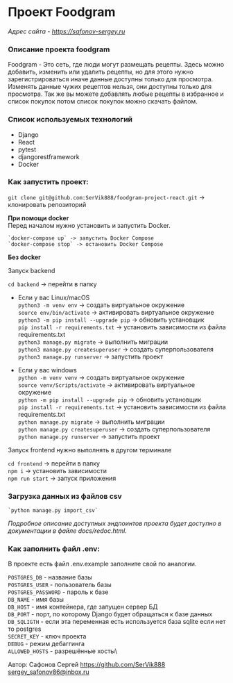 # Проект Foodgram

*Адрес сайта - https://safonov-sergey.ru*

### Описание проекта foodgram
Foodgram - Это сеть, где люди могут размещать рецепты. Здесь можно добавить, изменить или удалить рецепты, но для этого нужно зарегистрироваться иначе данные доступны только для просмотра. Изменять данные чужих рецептов нельзя, они доступны только для просмотра. Так же вы можете добавлять любые рецепты в избранное и список покупок потом список покупок можно скачать файлом.

### Cписок используемых технологий

- Django
- React
- pytest
- djangorestframework
- Docker

### Как запустить проект:
`git clone git@github.com:SerVik888/foodgram-project-react.git` -> клонировать репозиторий

**При помощи docker**\
    Перед началом нужно установить и запустить Docker.

    `docker-compose up` -> запустить Docker Compose
    `docker-compose stop` -> остановить Docker Compose

**Без docker**

Запуск backend

`cd backend` -> перейти в папку

* Если у вас Linux/macOS\
    `python3 -m venv env` -> создать виртуальное окружение\
    `source env/bin/activate` -> активировать виртуальное окружение\
    `python3 -m pip install --upgrade pip` -> обновить установщик\
    `pip install -r requirements.txt` -> установить зависимости из файла requirements.txt\
    `python3 manage.py migrate` -> выполнить миграции\
    `python3 manage.py createsuperuser` -> создать суперпользователя\
    `python3 manage.py runserver` -> запустить проект

* Если у вас windows\
    `python -m venv venv` -> создать виртуальное окружение\
    `source venv/Scripts/activate` -> активировать виртуальное окружение\
    `python -m pip install --upgrade pip` -> обновить установщик\
    `pip install -r requirements.txt` -> установить зависимости из файла requirements.txt\
    `python manage.py migrate` -> выполнить миграции\
    `python manage.py createsuperuser` -> создать суперпользователя\
    `python manage.py runserver` -> запустить проект

Запуск frontend нужно выполнять в другом терминале

`cd frontend` -> перейти в папку\
`npm i` -> установить зависимости\
`npm run start` -> запуск приложения

### Загрузка данных из файлов csv
    `python manage.py import_csv`

*Подробное описание доступных эндпоинтов проекта будет доступно в документации в файле docs/redoc.html.*

### Как заполнить файл .env:
В проекте есть файл .env.example заполните свой по аналогии.

`POSTGRES_DB` - название базы\
`POSTGRES_USER` - пользователь базы\
`POSTGRES_PASSWORD` - пароль к базе\
`DB_NAME` - имя базы\
`DB_HOST` - имя контейнера, где запущен сервер БД\
`DB_PORT` - порт, по которому Django будет обращаться к базе данных\
`DB_SQLIGTH` - если эта переменная есть используется база sqlite если нет то postgres\
`SECRET_KEY` - ключ проекта\
`DEBUG` - режим дебаггинга\
`ALLOWED_HOSTS` - разрешённые хосты\

Автор:
Сафонов Сергей https://github.com/SerVik888 [sergey_safonov86@inbox.ru](mailto:sergey_safonov86@inbox.ru)